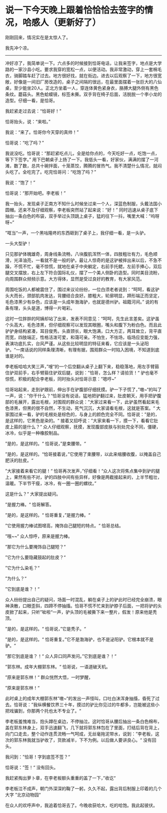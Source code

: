 # 说一下今天晚上跟着恰恰恰去签字的情况，哈感人（更新好了）

刚刚回来，情况实在是太惊人了。   
  
我先冲个凉。   
  
  
  
----------------------------   
  
冲好凉了，我简单说一下。六点多的时候接到恰哥电话，让我来签字，地点是大学路的一家沙县小吃。要求我穿的宽松一点，以便活动。我非常激动，穿上一套棉毛衣，骑脚踏车赶了过去。地方很好找，就在街边。进去以后观察了一下，地方很宽敞，好像是一间旧厂房改造的，桌子之间隔的很远，在最里面摆着一张巨大的八仙桌，至少能坐20人。正北方坐着一人，穿连体黄色紧身衣，胳膊大腿外侧有黑色条纹。蘑菇头。黑色蛤蟆镜，标签未撕。双手背在椅子后面，活脱脱一个李小龙的造型。仔细一看，是恰哥。   
  
我赶紧走过去说：“恰哥好！”   
  
恰哥抬头，说：“来啦。”   
  
我说：“来了。恰哥你今天穿的真帅！”   
  
恰哥说：“吃了吗？”   
  
我说没吃。恰哥说：“那赶紧吃点儿，全是给你点的，今天吃好一点，吃饱一点，等下下签字。” 用下巴朝桌子上扬了一下。我低头一看，好家伙，满满的摆了一河滩，数了数，总共十碗拌面，十笼蒸饺，腾腾的冒热气。我不清楚什么情况，就闷头吃了。全吃完了。吃完恰哥问：“吃饱了吗？”   
  
我说：“饱了！”   
  
恰哥说：“那开始吧。李老板！”   
  
我一抬头，发现桌子正南方不知什么时候坐过来一个人，深蓝色制服，头戴法国小圆帽。还来不及仔细观察，李老板突然站了起来说：“好！” 同时迅速从桌子底下抽出一条白色的布袋，双手举过头顶跳上桌子，猛的往下一抖，嘴里大喊：”呜呀呀~“   
  
”哐当“一声，一个黑咕隆咚的东西砸到了桌子上，我仔细一看，是一头驴。   
  
一头大型驴！   
  
只见那驴体魄雄奇，周身线条流畅，八块腹肌浑然一体，四肢粗壮有力，毛色顺滑，光泽油亮，一看就不是一般的驴。最让人惊奇的是这驴被摔出来以后，不急不躁，不慌不忙，毫不惊慌，就地在桌子中央躺定，右前手托鳃，左前手捧心，双后腿交叉摆放，右上左下符合国际礼仪，摆了一个美人侧卧的造型。同时美目流盼，向周围群众频频示意。大方得体，显然是受过良好的教育，有大家风范。   
  
周围吃饭的人都被震住了，围过来议论纷纷，一位白须老者说到：“呵呵，看这驴头大而长，颈部肌肉发达，背腰结合良好。膝粗大，轮廓明显，蹄形端正而坚定，毛色漆黑少有杂色，应该是一头成年渤海驴，也就是德州驴。祖籍河间。” 说的有条有理，头头是道，博得一片喝彩。   
  
这时一位胖胖的阿姨却站了出来，发表不同意见：“呵呵，先生此言差矣。这驴虽个头高大，毛色漆黑，但仔细观察可以发现其眼圈，嘴头和腹下为粉白色。而且此驴驴身结构紧凑，耳目俊秀。头直颈长，眼大饱满，口大方正，两耳耸立，背平直而宽，四肢端正，性格活泼可爱，和蔼可亲。不怕生，不怯场，临场应变能力强，表演功底扎实，台风严谨。从这些比较明显的特征来看，它应该是一头泌阳驴。“一席话说的同样条理清晰，有理有据，围观群众一时陷入困境，不知道到底谁是对的。   
  
李老板哈哈大笑三声，”嗖“的一个后空翻从桌子上翻下来，稳稳落地，用左手臂箍住驴双前手，右手臂箍住驴双后腿，说到：”恰哥，怎么样？请验货！“ 驴也毫不惊慌，积极的配合李老板，同时抬头对恰哥示意：”嗯哼~“   
  
恰哥站起来，走到驴跟前，伸出手在驴腹部仔细抚摸。驴一下子慌了，”嗷~“的叫了一声，说：”你干什么？“恰哥没有说话，猛地把驴翻过来，肚皮朝天，用手把驴腹部的毛展开，露出毛根，对围观的群众说：”大家过来看一下，此驴虽然看起来毛色漆黑，但黑的很不自然，不生动，死气沉沉，大家请看毛根，这就是答案。“ 大家围过来一看，驴的毛根处是棕色的，与身上的颜色完全不同。恰哥说：”是的，是这样的，它黑色是染的。“ 接着又招呼说：”大家来看一下，摸一下，看看它肚皮上箍的是什么？“ 众人仔细观察，抚摸，发现腹部皮肤与别处完全不同，僵硬，冰冷，似乎是一种橡胶制品。   
  
”是的，是这样的。“ 恰哥说，”是束腰带。“   
  
”是的，是这样的。“恰哥接着说，”它使用了束腰带，以此来缩腰收腹，以掩盖自己肥沃的肚皮。“   
  
”大家接着来看它的腿！“ 恰哥再次发声，”仔细看！“众人这次将焦点集中到驴的腿上，果然有些不对，驴的四肢中间有些异样，好像是两截接起来的，上半节粗壮，温暖。下半节干瘦，冰冷，有一圈一圈的螺纹。”   
  
这是什么？“ 大家提出疑问。   
  
”是握力棒。“ 恰哥解答。   
  
”是的，是这样的。“ 恰哥重复，”是握力棒。“   
  
”它使用握力棒试图增高，掩饰自己腿短的特点。“ 恰哥总结。   
  
”哦~~“ 众人惊呼，原来是握力棒。   
  
”那它为什么要掩饰自己腿短？“   
  
”它为什么要隐藏鼓起的肚皮？“   
  
”它为什么染毛？“   
  
”为什么？“   
  
”它到底是谁？！“   
  
众人纷纷提出自己的疑问，场面一时混乱，躺在桌子上的驴此时已经完全崩溃，眼神涣散，口眼歪斜，四蹄不停抽搐。恰哥不慌不忙来到驴脖子后面，一把将驴的头皮掀了起来，只听”呲啦“一声，驴头顶的毛被撕下来一整片，假发！原来他是秃顶。   
  
”是的，是这样的。“ 恰哥说，”它是秃子。“   
  
”是的，是这样的。“ 恰哥重复。”它不是渤海驴，也不是泌阳驴。它根本就不是驴。“   
  
”那它到底是谁？！“ 众人异口同声发问。”它到底是谁？！“   
  
”郭东林。成年大棚郭东林。“ 恰哥说，一语道破天机。   
  
”原来是郭东林！“ 群众恍然大悟，一时梦醒，   
  
”原来是郭东林！“   
  
此时桌上的成年大棚郭东林”嗷~“的发出一声怪叫，口吐白沫浑身抽搐，昏死了过去。恰哥说：”我纵横餐饮界三十年，摸过的驴比你见过的牛都多，岂能被这些小把戏骗到，你那两个托也太不专业了。“   
  
李老板羞愧难当，抱头蹲在桌边，不停抽泣。这时恰哥从腰后抽出一条白色棉布，盖在郭东林身上，双手迅速翻飞，几下就将郭东林包在了里面，打结后背在背上，向门口走去，整个动作连贯流畅一气呵成，无丝毫拖泥带水，说到：”李老板，这次的郭东林我就当驴收了，货款减半，下不为例。以后做人要讲良心。“ 没有回头。   
  
我问到：”恰哥！字到底签不签？“   
  
恰哥说：”签！“ 没有回头。   
  
我赶紧掏出萝卜章，在李老板额头重重的盖了一下，”收讫“   
  
李老板泣不成声，朝门外深深的鞠了一躬，久久不起，露出背后制服上印着的几个大字 ”北京动物园“   
  
在众人的欢呼声中，我追着恰哥去了。今晚收获哈大，吃的哈饱。我此起彼伏。 

